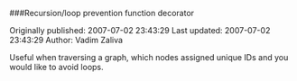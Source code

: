 ###Recursion/loop prevention function decorator

Originally published: 2007-07-02 23:43:29
Last updated: 2007-07-02 23:43:29
Author: Vadim Zaliva

Useful when traversing a graph, which nodes assigned unique IDs and you would like to avoid loops.